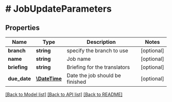 # # JobUpdateParameters

## Properties

Name | Type | Description | Notes
------------ | ------------- | ------------- | -------------
**branch** | **string** | specify the branch to use | [optional] 
**name** | **string** | Job name | [optional] 
**briefing** | **string** | Briefing for the translators | [optional] 
**due_date** | [**\DateTime**](\DateTime.md) | Date the job should be finished | [optional] 

[[Back to Model list]](../../README.md#documentation-for-models) [[Back to API list]](../../README.md#documentation-for-api-endpoints) [[Back to README]](../../README.md)


